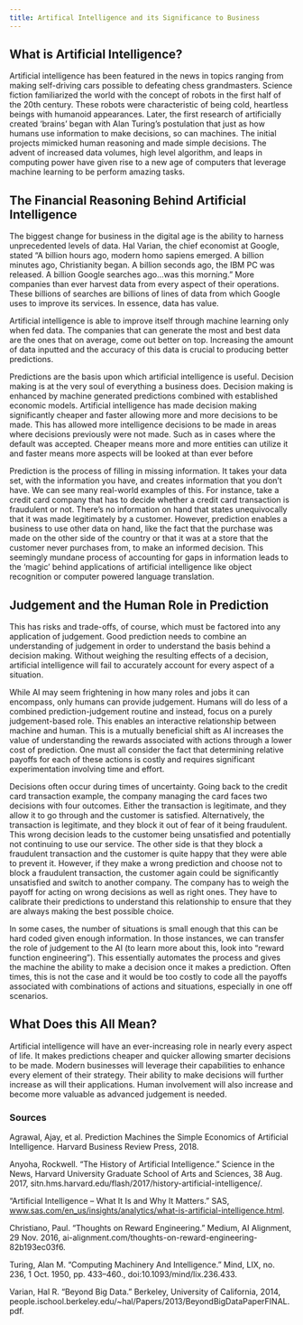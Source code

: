 ```yaml
---
title: Artifical Intelligence and its Significance to Business
---
```


## What is Artificial Intelligence?
Artificial intelligence has been featured in the news in topics ranging from making self-driving cars possible to defeating chess grandmasters. Science fiction familiarized the world with the concept of robots in the first half of the 20th century. These robots were characteristic of being cold, heartless beings with humanoid appearances. Later, the first research of artificially created ‘brains’ began with Alan Turing’s postulation that just as how humans use information to make decisions, so can machines. The initial projects mimicked human reasoning and made simple decisions. The advent of increased data volumes, high level algorithm, and leaps in computing power have given rise to a new age of computers that leverage machine learning to be perform amazing tasks.

## The Financial Reasoning Behind Artificial Intelligence
The biggest change for business in the digital age is the ability to harness unprecedented levels of data. Hal Varian, the chief economist at Google, stated “A billion hours ago, modern homo sapiens emerged. A billion minutes ago, Christianity began. A billion seconds ago, the IBM PC was released. A billion Google searches ago…was this morning.” More companies than ever harvest data from every aspect of their operations. These billions of searches are billions of lines of data from which Google uses to improve its services. In essence, data has value.

Artificial intelligence is able to improve itself through machine learning only when fed data. The companies that can generate the most and best data are the ones that on average, come out better on top. Increasing the amount of data inputted and the accuracy of this data is crucial to producing better predictions. 

Predictions are the basis upon which artificial intelligence is useful. Decision making is at the very soul of everything a business does. Decision making is enhanced by machine generated predictions combined with established economic models. Artificial intelligence has made decision making significantly cheaper and faster allowing more and more decisions to be made. This has allowed more intelligence decisions to be made in areas where decisions previously were not made. Such as in cases where the default was accepted. Cheaper means more and more entities can utilize it and faster means more aspects will be looked at than ever before

Prediction is the process of filling in missing information. It takes your data set, with the information you have, and creates information that you don’t have. We can see many real-world examples of this. For instance, take a credit card company that has to decide whether a credit card transaction is fraudulent or not. There’s no information on hand that states unequivocally that it was made legitimately by a customer. However, prediction enables a business to use other data on hand, like the fact that the purchase was made on the other side of the country or that it was at a store that the customer never purchases from, to make an informed decision. This seemingly mundane process of accounting for gaps in information leads to the ‘magic’ behind applications of artificial intelligence like object recognition or computer powered language translation.


## Judgement and the Human Role in Prediction
This has risks and trade-offs, of course, which must be factored into any application of judgement. Good prediction needs to combine an understanding of judgement in order to understand the basis behind a decision making. Without weighing the resulting effects of a decision, artificial intelligence will fail to accurately account for every aspect of a situation.

While AI may seem frightening in how many roles and jobs it can encompass, only humans can provide judgement. Humans will do less of a combined prediction-judgement routine and instead, focus on a purely judgement-based role. This enables an interactive relationship between machine and human. This is a mutually beneficial shift as AI increases the value of understanding the rewards associated with actions through a lower cost of prediction. One must all consider the fact that determining relative payoffs for each of these actions is costly and requires significant experimentation involving time and effort.

Decisions often occur during times of uncertainty. Going back to the credit card transaction example, the company managing the card faces two decisions with four outcomes. Either the transaction is legitimate, and they allow it to go through and the customer is satisfied. Alternatively, the transaction is legitimate, and they block it out of fear of it being fraudulent. This wrong decision leads to the customer being unsatisfied and potentially not continuing to use our service. The other side is that they block a fraudulent transaction and the customer is quite happy that they were able to prevent it. However, if they make a wrong prediction and choose not to block a fraudulent transaction, the customer again could be significantly unsatisfied and switch to another company. The company has to weigh the payoff for acting on wrong decisions as well as right ones. They have to calibrate their predictions to understand this relationship to ensure that they are always making the best possible choice.

In some cases, the number of situations is small enough that this can be hard coded given enough information. In those instances, we can transfer the role of judgement to the AI (to learn more about this, look into “reward function engineering”). This essentially automates the process and gives the machine the ability to make a decision once it makes a prediction. Often times, this is not the case and it would be too costly to code all the payoffs associated with combinations of actions and situations, especially in one off scenarios.

## What Does this All Mean?
Artificial intelligence will have an ever-increasing role in nearly every aspect of life. It makes predictions cheaper and quicker allowing smarter decisions to be made. Modern businesses will leverage their capabilities to enhance every element of their strategy. Their ability to make decisions will further increase as will their applications. Human involvement will also increase and become more valuable as advanced judgement is needed.

### Sources

Agrawal, Ajay, et al. Prediction Machines the Simple Economics of Artificial Intelligence. Harvard Business Review Press, 2018. 

Anyoha, Rockwell. “The History of Artificial Intelligence.” Science in the News, Harvard University Graduate School of Arts and Sciences, 38 Aug. 2017, sitn.hms.harvard.edu/flash/2017/history-artificial-intelligence/. 

“Artificial Intelligence – What It Is and Why It Matters.” SAS, www.sas.com/en_us/insights/analytics/what-is-artificial-intelligence.html. 

Christiano, Paul. “Thoughts on Reward Engineering.” Medium, AI Alignment, 29 Nov. 2016, ai-alignment.com/thoughts-on-reward-engineering-82b193ec03f6. 

Turing, Alan M. “Computing Machinery And Intelligence.” Mind, LIX, no. 236, 1 Oct. 1950, pp. 433–460., doi:10.1093/mind/lix.236.433. 

Varian, Hal R. “Beyond Big Data.” Berkeley, University of California, 2014, people.ischool.berkeley.edu/~hal/Papers/2013/BeyondBigDataPaperFINAL.pdf. 

